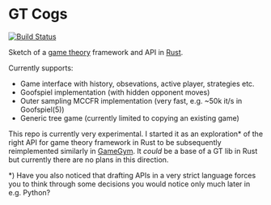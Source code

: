 # GT Cogs
[![Build Status](https://travis-ci.org/gavento/gtcogs.svg?branch=master)](https://travis-ci.org/gavento/gtcogs)

Sketch of a [game theory](https://en.wikipedia.org/wiki/Game_theory) framework and API in [Rust](https://www.rust-lang.org/).

Currently supports:

* Game interface with history, obsevations, active player, strategies etc.
* Goofspiel implementation (with hidden opponent moves)
* Outer sampling MCCFR implementation (very fast, e.g. ~50k it/s in Goofspiel(5))
* Generic tree game (currently limited to copying an existing game)

This repo is currently very experimental. I started it as an exploration* of the right API for game theory
framework in Rust to be subsequently reimplemented similarly in [GameGym](https://github.com/gavento/gamegym).
It *could* be a base of a GT lib in Rust but currently there are no plans in this direction.

*) Have you also noticed that drafting APIs in a very strict language forces you to think through some
decisions you would notice only much later in e.g. Python?
